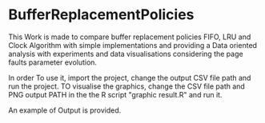 # BufferReplacementPolicies
This Work is made to compare buffer replacement policies FIFO, LRU and Clock Algorithm with simple implementations and providing a Data oriented analysis with experiments and data visualisations considering the page faults parameter evolution.

In order To use it, import the project, change the output CSV file path and run the project.
TO visualise the graphics, change the CSV file path and PNG output PATH in the the R script "graphic result.R" and run it.

An example of Output is provided.


